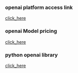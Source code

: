 ### openai platform access link 

[click_here](https://platform.openai.com/docs/overview)

### openai Model pricing 

[click_here](https://platform.openai.com/docs/pricing)

### python openai library 

[click_here](https://pypi.org/project/openai/)

